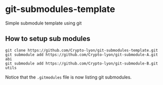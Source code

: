 # git-submodules-template

Simple submodule template using git 

## How to setup sub modules 

```
git clone https://github.com/Crypto-lyon/git-submodules-template.git
git submodule add https://github.com/Crypto-lyon/git-submodule-A.git abi
git submodule add https://github.com/Crypto-lyon/git-submodule-B.git utils
```

Notice that the `.gitmodules` file is now listing git submodules.